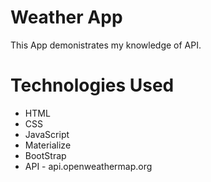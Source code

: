 # Weather App 

This App demonistrates my knowledge of API.

# Technologies Used 
- HTML 
- CSS 
- JavaScript
- Materialize
- BootStrap
- API - api.openweathermap.org
